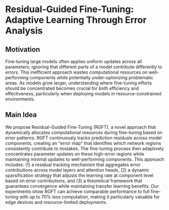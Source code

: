 # Residual-Guided Fine-Tuning: Adaptive Learning Through Error Analysis

## Motivation
Fine-tuning large models often applies uniform updates across all parameters, ignoring that different parts of a model contribute differently to errors. This inefficient approach wastes computational resources on well-performing components while potentially under-optimizing problematic areas. As models grow larger, understanding where fine-tuning efforts should be concentrated becomes crucial for both efficiency and effectiveness, particularly when deploying models in resource-constrained environments.

## Main Idea
We propose Residual-Guided Fine-Tuning (RGFT), a novel approach that dynamically allocates computational resources during fine-tuning based on error patterns. RGFT continuously tracks prediction residuals across model components, creating an "error map" that identifies which network regions consistently contribute to mistakes. The fine-tuning process then adaptively concentrates parameter updates on these high-error regions while maintaining minimal updates to well-performing components. This approach includes: (1) a residual tracking mechanism that aggregates error contributions across model layers and attention heads, (2) a dynamic sparsification strategy that adjusts the learning rate at component level based on error contributions, and (3) a theoretical framework that guarantees convergence while maintaining transfer learning benefits. Our experiments show RGFT can achieve comparable performance to full fine-tuning with up to 70% less computation, making it particularly valuable for edge devices and resource-limited deployments.